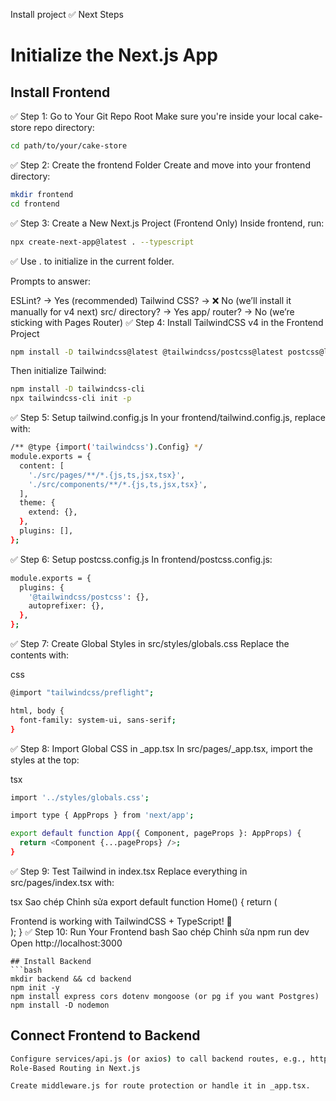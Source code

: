 
Install project
✅ Next Steps
# Initialize the Next.js App

## Install Frontend
✅ Step 1: Go to Your Git Repo Root
Make sure you're inside your local cake-store repo directory:
```bash
cd path/to/your/cake-store
```

✅ Step 2: Create the frontend Folder
Create and move into your frontend directory:

```bash
mkdir frontend
cd frontend
```

✅ Step 3: Create a New Next.js Project (Frontend Only)
Inside frontend, run:

```bash
npx create-next-app@latest . --typescript
```
✅ Use . to initialize in the current folder.

Prompts to answer:

ESLint? → Yes (recommended)
Tailwind CSS? → ❌ No (we’ll install it manually for v4 next)
src/ directory? → Yes
app/ router? → No (we’re sticking with Pages Router)
✅ Step 4: Install TailwindCSS v4 in the Frontend Project
```bash
npm install -D tailwindcss@latest @tailwindcss/postcss@latest postcss@latest autoprefixer@latest
```
Then initialize Tailwind:

```bash
npm install -D tailwindcss-cli
npx tailwindcss-cli init -p
```
✅ Step 5: Setup tailwind.config.js
In your frontend/tailwind.config.js, replace with:

```bash
/** @type {import('tailwindcss').Config} */
module.exports = {
  content: [
    './src/pages/**/*.{js,ts,jsx,tsx}',
    './src/components/**/*.{js,ts,jsx,tsx}',
  ],
  theme: {
    extend: {},
  },
  plugins: [],
};
```
✅ Step 6: Setup postcss.config.js
In frontend/postcss.config.js:

```bash
module.exports = {
  plugins: {
    '@tailwindcss/postcss': {},
    autoprefixer: {},
  },
};
```
✅ Step 7: Create Global Styles in src/styles/globals.css
Replace the contents with:

css
```bash
@import "tailwindcss/preflight";

html, body {
  font-family: system-ui, sans-serif;
}
```
✅ Step 8: Import Global CSS in _app.tsx
In src/pages/_app.tsx, import the styles at the top:

tsx
```bash
import '../styles/globals.css';

import type { AppProps } from 'next/app';

export default function App({ Component, pageProps }: AppProps) {
  return <Component {...pageProps} />;
}
```
✅ Step 9: Test Tailwind in index.tsx
Replace everything in src/pages/index.tsx with:

tsx
Sao chép
Chỉnh sửa
export default function Home() {
  return (
    <div className="flex min-h-screen items-center justify-center bg-gray-100">
      <div className="bg-red-500 text-white p-4 rounded shadow-lg text-center">
        Frontend is working with TailwindCSS + TypeScript! 🎉
      </div>
    </div>
  );
}
✅ Step 10: Run Your Frontend
bash
Sao chép
Chỉnh sửa
npm run dev
Open http://localhost:3000
```
## Install Backend
```bash
mkdir backend && cd backend
npm init -y
npm install express cors dotenv mongoose (or pg if you want Postgres)
npm install -D nodemon
```

## Connect Frontend to Backend
```bash
Configure services/api.js (or axios) to call backend routes, e.g., http://localhost:5000/api/products.
Role-Based Routing in Next.js

Create middleware.js for route protection or handle it in _app.tsx.
```
